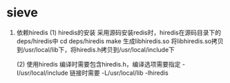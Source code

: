 # sieve
1. 依赖hiredis
   (1) hiredis的安装
       采用源码安装redis时，hiredis在源码目录下的deps/hiredis中
       cd deps/hiredis
       make
       生成libhiredis.so
       将libhiredis.so拷贝到/usr/local/lib下，将hiredis.h拷贝到/usr/local/include下

   (2) 使用hiredis
       编译时需要包含hiredis.h，编译选项需要指定 -I/usr/local/include
       链接时需要 -L/usr/local/lib -lhiredis 
